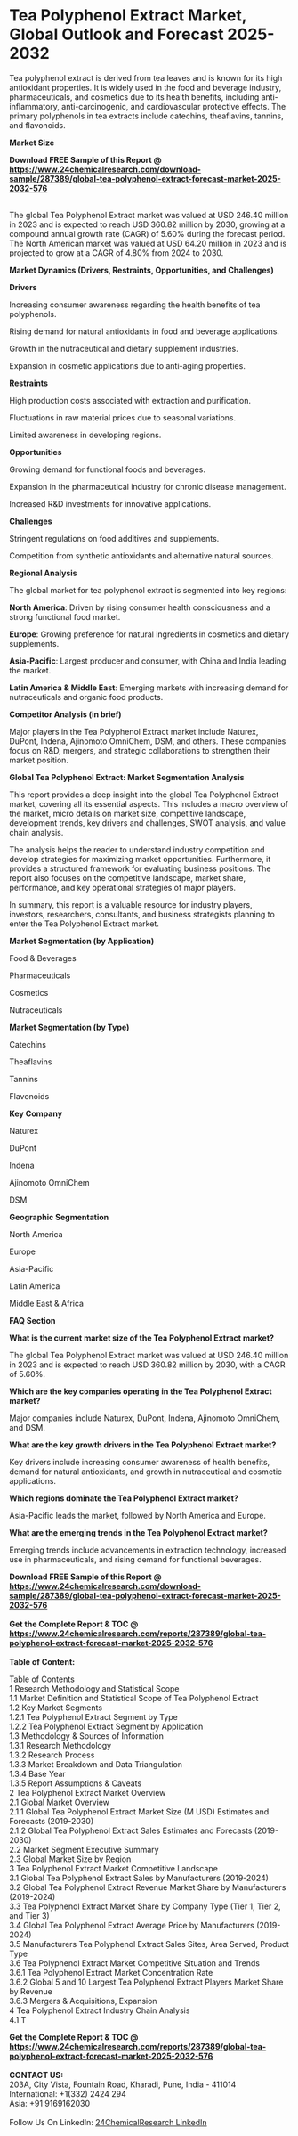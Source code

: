 <h1>Tea Polyphenol Extract Market, Global Outlook and Forecast 2025-2032</h1><p>Tea polyphenol extract is derived from tea leaves and is known for its high antioxidant properties. It is widely used in the food and beverage industry, pharmaceuticals, and cosmetics due to its health benefits, including anti-inflammatory, anti-carcinogenic, and cardiovascular protective effects. The primary polyphenols in tea extracts include catechins, theaflavins, tannins, and flavonoids.</p><p>
<strong>Market Size</strong></p><p>
</p><div><b>Download FREE Sample of this Report @ 
            <a href="https://www.24chemicalresearch.com/download-sample/287389/global-tea-polyphenol-extract-forecast-market-2025-2032-576">
            https://www.24chemicalresearch.com/download-sample/287389/global-tea-polyphenol-extract-forecast-market-2025-2032-576</a></b></div><br><p>The global Tea Polyphenol Extract market was valued at USD 246.40 million in 2023 and is expected to reach USD 360.82 million by 2030, growing at a compound annual growth rate (CAGR) of 5.60% during the forecast period. The North American market was valued at USD 64.20 million in 2023 and is projected to grow at a CAGR of 4.80% from 2024 to 2030.</p><p>
<strong>Market Dynamics (Drivers, Restraints, Opportunities, and Challenges)</strong></p><p>
<strong>Drivers</strong></p><p>
</p><p>Increasing consumer awareness regarding the health benefits of tea polyphenols.</p><p>Rising demand for natural antioxidants in food and beverage applications.</p><p>Growth in the nutraceutical and dietary supplement industries.</p><p>Expansion in cosmetic applications due to anti-aging properties.</p><p>
<strong>Restraints</strong></p><p>
</p><p>High production costs associated with extraction and purification.</p><p>Fluctuations in raw material prices due to seasonal variations.</p><p>Limited awareness in developing regions.</p><p>
<strong>Opportunities</strong></p><p>
</p><p>Growing demand for functional foods and beverages.</p><p>Expansion in the pharmaceutical industry for chronic disease management.</p><p>Increased R&amp;D investments for innovative applications.</p><p>
<strong>Challenges</strong></p><p>
</p><p>Stringent regulations on food additives and supplements.</p><p>Competition from synthetic antioxidants and alternative natural sources.</p><p>
<strong>Regional Analysis</strong></p><p>
</p><p>The global market for tea polyphenol extract is segmented into key regions:</p><p>
</p><p><strong>North America</strong>: Driven by rising consumer health consciousness and a strong functional food market.</p><p><strong>Europe</strong>: Growing preference for natural ingredients in cosmetics and dietary supplements.</p><p><strong>Asia-Pacific</strong>: Largest producer and consumer, with China and India leading the market.</p><p><strong>Latin America &amp; Middle East</strong>: Emerging markets with increasing demand for nutraceuticals and organic food products.</p><p>
<strong>Competitor Analysis (in brief)</strong></p><p>
</p><p>Major players in the Tea Polyphenol Extract market include Naturex, DuPont, Indena, Ajinomoto OmniChem, DSM, and others. These companies focus on R&amp;D, mergers, and strategic collaborations to strengthen their market position.</p><p>
<strong>Global Tea Polyphenol Extract: Market Segmentation Analysis</strong></p><p>
</p><p>This report provides a deep insight into the global Tea Polyphenol Extract market, covering all its essential aspects. This includes a macro overview of the market, micro details on market size, competitive landscape, development trends, key drivers and challenges, SWOT analysis, and value chain analysis.</p><p>
</p><p>The analysis helps the reader to understand industry competition and develop strategies for maximizing market opportunities. Furthermore, it provides a structured framework for evaluating business positions. The report also focuses on the competitive landscape, market share, performance, and key operational strategies of major players.</p><p>
</p><p>In summary, this report is a valuable resource for industry players, investors, researchers, consultants, and business strategists planning to enter the Tea Polyphenol Extract market.</p><p>
<strong>Market Segmentation (by Application)</strong></p><p>
</p><p>Food &amp; Beverages</p><p>Pharmaceuticals</p><p>Cosmetics</p><p>Nutraceuticals</p><p>
<strong>Market Segmentation (by Type)</strong></p><p>
</p><p>Catechins</p><p>Theaflavins</p><p>Tannins</p><p>Flavonoids</p><p>
<strong>Key Company</strong></p><p>
</p><p>Naturex</p><p>DuPont</p><p>Indena</p><p>Ajinomoto OmniChem</p><p>DSM</p><p>
<strong>Geographic Segmentation</strong></p><p>
</p><p>North America</p><p>Europe</p><p>Asia-Pacific</p><p>Latin America</p><p>Middle East &amp; Africa</p><p>
<strong>FAQ Section</strong></p><p>
<strong>What is the current market size of the Tea Polyphenol Extract market?</strong></p><p>
</p><p>The global Tea Polyphenol Extract market was valued at USD 246.40 million in 2023 and is expected to reach USD 360.82 million by 2030, with a CAGR of 5.60%.</p><p>
<strong>Which are the key companies operating in the Tea Polyphenol Extract market?</strong></p><p>
</p><p>Major companies include Naturex, DuPont, Indena, Ajinomoto OmniChem, and DSM.</p><p>
<strong>What are the key growth drivers in the Tea Polyphenol Extract market?</strong></p><p>
</p><p>Key drivers include increasing consumer awareness of health benefits, demand for natural antioxidants, and growth in nutraceutical and cosmetic applications.</p><p>
<strong>Which regions dominate the Tea Polyphenol Extract market?</strong></p><p>
</p><p>Asia-Pacific leads the market, followed by North America and Europe.</p><p>
<strong>What are the emerging trends in the Tea Polyphenol Extract market?</strong></p><p>
</p><p>Emerging trends include advancements in extraction technology, increased use in pharmaceuticals, and rising demand for functional beverages.</p><p>
</p><p></p><div><b>Download FREE Sample of this Report @ 
            <a href="https://www.24chemicalresearch.com/download-sample/287389/global-tea-polyphenol-extract-forecast-market-2025-2032-576">
            https://www.24chemicalresearch.com/download-sample/287389/global-tea-polyphenol-extract-forecast-market-2025-2032-576</a></b></div><br><div><b>Get the Complete Report & TOC @ 
            <a href="https://www.24chemicalresearch.com/reports/287389/global-tea-polyphenol-extract-forecast-market-2025-2032-576">
            https://www.24chemicalresearch.com/reports/287389/global-tea-polyphenol-extract-forecast-market-2025-2032-576</a></b></div><br>
            <b>Table of Content:</b><p>Table of Contents<br />
1 Research Methodology and Statistical Scope<br />
1.1 Market Definition and Statistical Scope of Tea Polyphenol Extract<br />
1.2 Key Market Segments<br />
1.2.1 Tea Polyphenol Extract Segment by Type<br />
1.2.2 Tea Polyphenol Extract Segment by Application<br />
1.3 Methodology & Sources of Information<br />
1.3.1 Research Methodology<br />
1.3.2 Research Process<br />
1.3.3 Market Breakdown and Data Triangulation<br />
1.3.4 Base Year<br />
1.3.5 Report Assumptions & Caveats<br />
2 Tea Polyphenol Extract Market Overview<br />
2.1 Global Market Overview<br />
2.1.1 Global Tea Polyphenol Extract Market Size (M USD) Estimates and Forecasts (2019-2030)<br />
2.1.2 Global Tea Polyphenol Extract Sales Estimates and Forecasts (2019-2030)<br />
2.2 Market Segment Executive Summary<br />
2.3 Global Market Size by Region<br />
3 Tea Polyphenol Extract Market Competitive Landscape<br />
3.1 Global Tea Polyphenol Extract Sales by Manufacturers (2019-2024)<br />
3.2 Global Tea Polyphenol Extract Revenue Market Share by Manufacturers (2019-2024)<br />
3.3 Tea Polyphenol Extract Market Share by Company Type (Tier 1, Tier 2, and Tier 3)<br />
3.4 Global Tea Polyphenol Extract Average Price by Manufacturers (2019-2024)<br />
3.5 Manufacturers Tea Polyphenol Extract Sales Sites, Area Served, Product Type<br />
3.6 Tea Polyphenol Extract Market Competitive Situation and Trends<br />
3.6.1 Tea Polyphenol Extract Market Concentration Rate<br />
3.6.2 Global 5 and 10 Largest Tea Polyphenol Extract Players Market Share by Revenue<br />
3.6.3 Mergers & Acquisitions, Expansion<br />
4 Tea Polyphenol Extract Industry Chain Analysis<br />
4.1 T</p><div><b>Get the Complete Report & TOC @ 
            <a href="https://www.24chemicalresearch.com/reports/287389/global-tea-polyphenol-extract-forecast-market-2025-2032-576">
            https://www.24chemicalresearch.com/reports/287389/global-tea-polyphenol-extract-forecast-market-2025-2032-576</a></b></div><br><b>CONTACT US:</b><br>
            203A, City Vista, Fountain Road, Kharadi, Pune, India - 411014<br>
            International: +1(332) 2424 294<br>
            Asia: +91 9169162030 <br><br>
            Follow Us On LinkedIn: <a href="https://www.linkedin.com/company/24chemicalresearch/">24ChemicalResearch LinkedIn</a>
